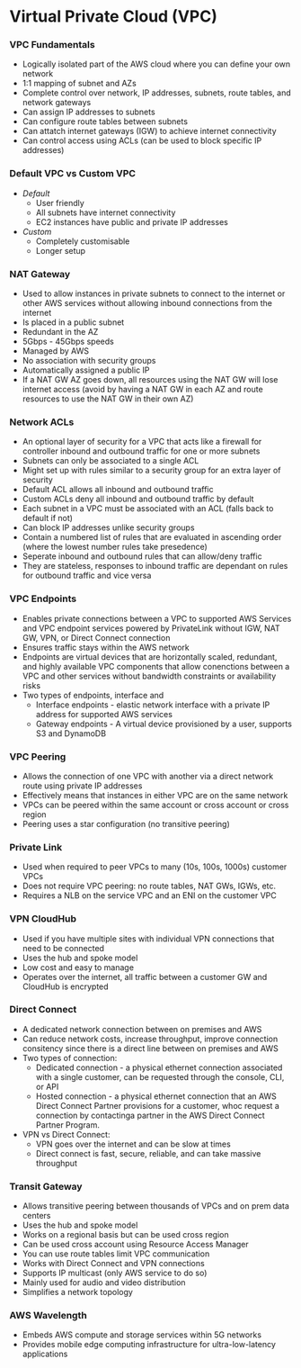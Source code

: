 # Virtual Private Cloud (VPC)

### VPC Fundamentals

* Logically isolated part of the AWS cloud where you can define your own
  network
* 1:1 mapping of subnet and AZs
* Complete control over network, IP addresses, subnets, route tables,
  and network gateways
* Can assign IP addresses to subnets
* Can configure route tables between subnets
* Can attatch internet gateways (IGW) to achieve internet connectivity
* Can control access using ACLs (can be used to block specific IP
  addresses)

### Default VPC vs Custom VPC

* *Default*
  * User friendly
  * All subnets have internet connectivity
  * EC2 instances have public and private IP addresses
* *Custom*
  * Completely customisable
  * Longer setup


### NAT Gateway

* Used to allow instances in private subnets to connect to the internet
  or other AWS services without allowing inbound connections from the
  internet
* Is placed in a public subnet
* Redundant in the AZ
* 5Gbps - 45Gbps speeds
* Managed by AWS
* No association with security groups
* Automatically assigned a public IP
* If a NAT GW AZ goes down, all resources using the NAT GW will lose
  internet access (avoid by having a NAT GW in each AZ and route
  resources to use the NAT GW in their own AZ)

### Network ACLs

* An optional layer of security for a VPC that acts like a firewall for
  controller inbound and outbound traffic for one or more subnets
* Subnets can only be associated to a single ACL
* Might set up with rules similar to a security group for an extra layer
  of security
* Default ACL allows all inbound and outbound traffic
* Custom ACLs deny all inbound and outbound traffic by default
* Each subnet in a VPC must be associated with an ACL (falls back to
  default if not)
* Can block IP addresses unlike security groups
* Contain a numbered list of rules that are evaluated in ascending order
  (where the lowest number rules take presedence)
* Seperate inbound and outbound rules that can allow/deny traffic
* They are stateless, responses to inbound traffic are dependant on
  rules for outbound traffic and vice versa

### VPC Endpoints

* Enables private connections between a VPC to supported AWS Services
  and VPC endpoint services powered by PrivateLink without IGW, NAT GW,
  VPN, or Direct Connect connection
* Ensures traffic stays within the AWS network
* Endpoints are virtual devices that are horizontally scaled, redundant,
  and highly available VPC components that allow conenctions between a
  VPC and other services without bandwidth constraints or availability
  risks
* Two types of endpoints, interface and
  * Interface endpoints - elastic network interface with a private IP
    address for supported AWS services
  * Gateway endpoints - A virtual device provisioned by a user, supports
    S3 and DynamoDB

### VPC Peering

* Allows the connection of one VPC with another via a direct network
  route using private IP addresses
* Effectively means that instances in either VPC are on the same network
* VPCs can be peered within the same account or cross account or cross
  region
* Peering uses a star configuration (no transitive peering)

### Private Link

* Used when required to peer VPCs to many (10s, 100s, 1000s) customer
  VPCs
* Does not require VPC peering: no route tables, NAT GWs, IGWs, etc.
* Requires a NLB on the service VPC and an ENI on the customer VPC

### VPN CloudHub

* Used if you have multiple sites with individual VPN connections that
  need to be connected
* Uses the hub and spoke model
* Low cost and easy to manage
* Operates over the internet, all traffic between a customer GW and
  CloudHub is encrypted

### Direct Connect

* A dedicated network connection between on premises and AWS
* Can reduce network costs, increase throughput, improve connection
  consitency since there is a direct line between on premises and AWS
* Two types of connection:
  * Dedicated connection - a physical ethernet connection associated
    with a single customer, can be requested through the console, CLI,
    or API
  * Hosted connection - a physical ethernet connection that an AWS
    Direct Connect Partner provisions for a customer, whoc request a
    connection by contactinga partner in the AWS Direct Connect Partner
    Program.
* VPN vs Direct Connect:
  * VPN goes over the internet and can be slow at times
  * Direct connect is fast, secure, reliable, and can take massive
    throughput

### Transit Gateway

* Allows transitive peering between thousands of VPCs and on prem data
  centers
* Uses the hub and spoke model
* Works on a regional basis but can be used cross region
* Can be used cross account using Resource Access Manager
* You can use route tables limit VPC communication
* Works with Direct Connect and VPN connections
* Supports IP multicast (only AWS service to do so)
* Mainly used for audio and video distribution
* Simplifies a network topology

### AWS Wavelength

* Embeds AWS compute and storage services within 5G networks
* Provides mobile edge computing infrastructure for ultra-low-latency applications

